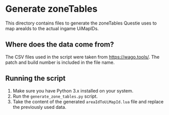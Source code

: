 # Generate zoneTables

This directory contains files to generate the zoneTables Questie uses to map areaIds to the actual ingame UiMapIDs. 

## Where does the data come from?

The CSV files used in the script were taken from https://wago.tools/. The patch and build number is included in the file name.

## Running the script

1. Make sure you have Python 3.x installed on your system.
2. Run the `generate_zone_tables.py` script.
3. Take the content of the generated `areaIdToUiMapId.lua` file and replace the previously used data.

